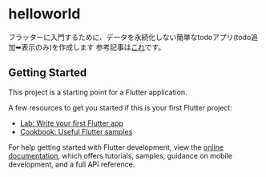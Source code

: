 # helloworld

フラッターに入門するために、データを永続化しない簡単なtodoアプリ(todo追加➡︎表示のみ)を作成します
参考記事は[これ](https://www.flutter-study.dev/todo-app/about-todo-app)です。

## Getting Started

This project is a starting point for a Flutter application.

A few resources to get you started if this is your first Flutter project:

- [Lab: Write your first Flutter app](https://docs.flutter.dev/get-started/codelab)
- [Cookbook: Useful Flutter samples](https://docs.flutter.dev/cookbook)

For help getting started with Flutter development, view the
[online documentation](https://docs.flutter.dev/), which offers tutorials,
samples, guidance on mobile development, and a full API reference.
